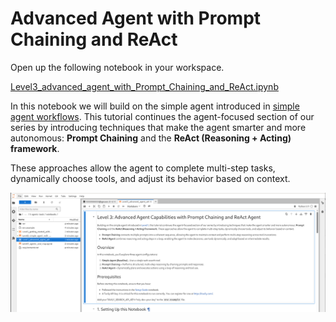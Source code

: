 # Advanced Agent with Prompt Chaining and ReAct

Open up the following notebook in your workspace.

<a href="https://github.com/odh-labs/rhoai-roadshow-v2/blob/main/site/docs/3-agents-tools/notebooks/Level3_advanced_agent_with_Prompt_Chaining_and_ReAct.ipynb" target="_blank">Level3_advanced_agent_with_Prompt_Chaining_and_ReAct.ipynb</a>

In this notebook we will build on the simple agent introduced in [simple agent workflows](3-agents-tools/2-simple-agent-with-websearch). This tutorial continues the agent-focused section of our series by introducing techniques that make the agent smarter and more autonomous: **Prompt Chaining** and the **ReAct (Reasoning + Acting) framework**.

These approaches allow the agent to complete multi-step tasks, dynamically choose tools, and adjust its behavior based on context.

![images/level3-advanced-agent.png](images/level3-advanced-agent.png)
